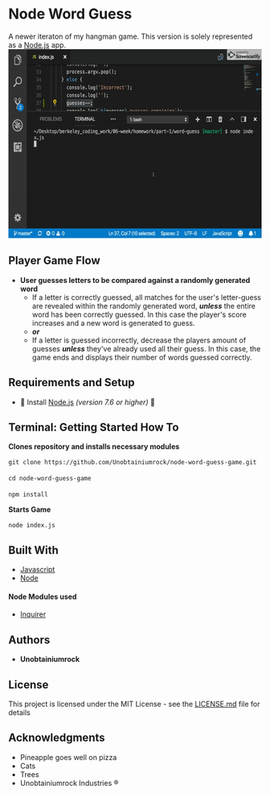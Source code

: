 # Node Word Guess
A newer iteraton of my hangman game. This version is solely represented as a [Node.js](https://nodejs.org/en/) app.
<img src="demo.gif" height="375" width="600"/>

## Player Game Flow
* **User guesses letters to be compared against a randomly generated word**
    * If a letter is correctly guessed, all matches for the user's letter-guess are revealed within the randomly generated word, **_unless_** the entire word has been correctly guessed. In this case the player's score increases and a new word is generated to guess. 
    * **_or_**
    * If a letter is guessed incorrectly, decrease the players amount of guesses **_unless_** they've already used all their guess. In this case, the game ends and displays their number of words guessed correctly.

## Requirements and Setup
* &#x1F534; Install [Node.js](https://nodejs.org/en/) _(version 7.6 or higher)_ &#x1F534;

## Terminal: Getting Started How To

 **Clones repository and installs necessary modules**
```
git clone https://github.com/Unobtainiumrock/node-word-guess-game.git

cd node-word-guess-game

npm install
```
**Starts Game**
```
node index.js
```

## Built With

* [Javascript](https://eloquentjavascript.net/)
* [Node](https://nodejs.org/en/)

#### Node Modules used
* [Inquirer](https://github.com/SBoudrias/Inquirer.js)



## Authors

* **Unobtainiumrock**

## License

This project is licensed under the MIT License - see the [LICENSE.md](LICENSE.md) file for details

## Acknowledgments

* Pineapple goes well on pizza
* Cats
* Trees
* Unobtainiumrock Industries ®